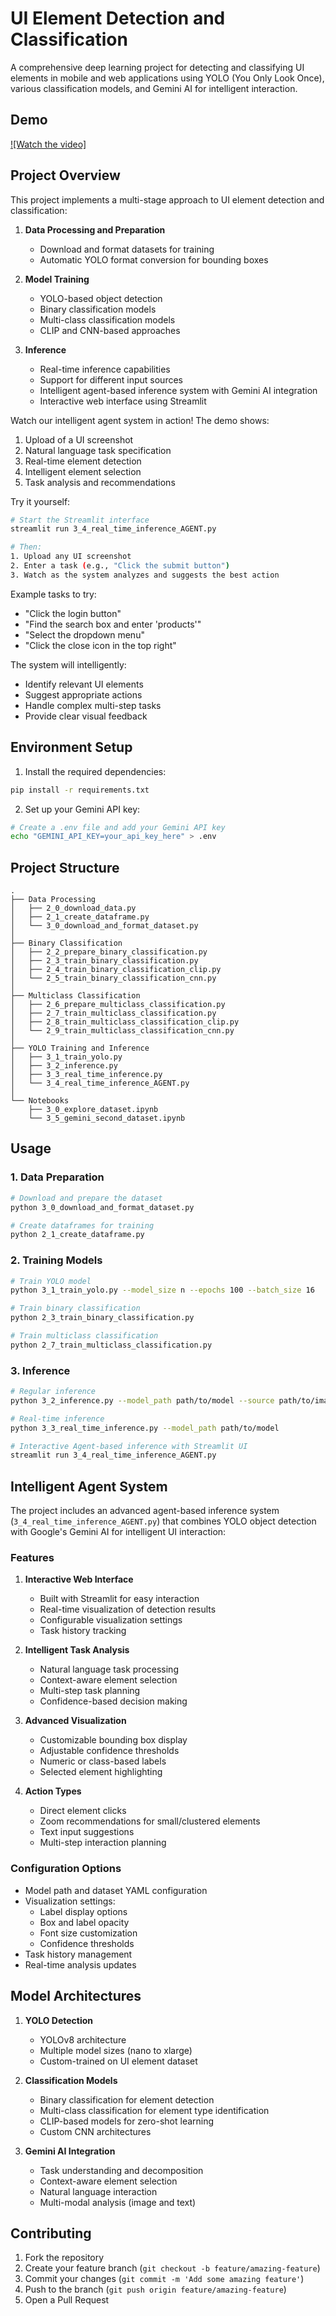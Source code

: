 # UI Element Detection and Classification

A comprehensive deep learning project for detecting and classifying UI elements in mobile and web applications using YOLO (You Only Look Once), various classification models, and Gemini AI for intelligent interaction.

## Demo

[![Watch the video]](https://raw.githubusercontent.com/alexcalabrese/taskbox/main/assets/agent_demo.mp4)

## Project Overview

This project implements a multi-stage approach to UI element detection and classification:

1. **Data Processing and Preparation**
   - Download and format datasets for training
   - Automatic YOLO format conversion for bounding boxes

2. **Model Training**
   - YOLO-based object detection
   - Binary classification models
   - Multi-class classification models
   - CLIP and CNN-based approaches

3. **Inference**
   - Real-time inference capabilities
   - Support for different input sources
   - Intelligent agent-based inference system with Gemini AI integration
   - Interactive web interface using Streamlit


Watch our intelligent agent system in action! The demo shows:
1. Upload of a UI screenshot
2. Natural language task specification
3. Real-time element detection
4. Intelligent element selection
5. Task analysis and recommendations

Try it yourself:
```bash
# Start the Streamlit interface
streamlit run 3_4_real_time_inference_AGENT.py

# Then:
1. Upload any UI screenshot
2. Enter a task (e.g., "Click the submit button")
3. Watch as the system analyzes and suggests the best action
```

Example tasks to try:
- "Click the login button"
- "Find the search box and enter 'products'"
- "Select the dropdown menu"
- "Click the close icon in the top right"

The system will intelligently:
- Identify relevant UI elements
- Suggest appropriate actions
- Handle complex multi-step tasks
- Provide clear visual feedback

## Environment Setup

1. Install the required dependencies:
```bash
pip install -r requirements.txt
```

2. Set up your Gemini API key:
```bash
# Create a .env file and add your Gemini API key
echo "GEMINI_API_KEY=your_api_key_here" > .env
```

## Project Structure

```
.
├── Data Processing
│   ├── 2_0_download_data.py
│   ├── 2_1_create_dataframe.py
│   └── 3_0_download_and_format_dataset.py
│
├── Binary Classification
│   ├── 2_2_prepare_binary_classification.py
│   ├── 2_3_train_binary_classification.py
│   ├── 2_4_train_binary_classification_clip.py
│   └── 2_5_train_binary_classification_cnn.py
│
├── Multiclass Classification
│   ├── 2_6_prepare_multiclass_classification.py
│   ├── 2_7_train_multiclass_classification.py
│   ├── 2_8_train_multiclass_classification_clip.py
│   └── 2_9_train_multiclass_classification_cnn.py
│
├── YOLO Training and Inference
│   ├── 3_1_train_yolo.py
│   ├── 3_2_inference.py
│   ├── 3_3_real_time_inference.py
│   └── 3_4_real_time_inference_AGENT.py
│
└── Notebooks
    ├── 3_0_explore_dataset.ipynb
    └── 3_5_gemini_second_dataset.ipynb
```

## Usage

### 1. Data Preparation

```bash
# Download and prepare the dataset
python 3_0_download_and_format_dataset.py

# Create dataframes for training
python 2_1_create_dataframe.py
```

### 2. Training Models

```bash
# Train YOLO model
python 3_1_train_yolo.py --model_size n --epochs 100 --batch_size 16

# Train binary classification
python 2_3_train_binary_classification.py

# Train multiclass classification
python 2_7_train_multiclass_classification.py
```

### 3. Inference

```bash
# Regular inference
python 3_2_inference.py --model_path path/to/model --source path/to/images

# Real-time inference
python 3_3_real_time_inference.py --model_path path/to/model

# Interactive Agent-based inference with Streamlit UI
streamlit run 3_4_real_time_inference_AGENT.py
```

## Intelligent Agent System

The project includes an advanced agent-based inference system (`3_4_real_time_inference_AGENT.py`) that combines YOLO object detection with Google's Gemini AI for intelligent UI interaction:

### Features

1. **Interactive Web Interface**
   - Built with Streamlit for easy interaction
   - Real-time visualization of detection results
   - Configurable visualization settings
   - Task history tracking

2. **Intelligent Task Analysis**
   - Natural language task processing
   - Context-aware element selection
   - Multi-step task planning
   - Confidence-based decision making

3. **Advanced Visualization**
   - Customizable bounding box display
   - Adjustable confidence thresholds
   - Numeric or class-based labels
   - Selected element highlighting

4. **Action Types**
   - Direct element clicks
   - Zoom recommendations for small/clustered elements
   - Text input suggestions
   - Multi-step interaction planning

### Configuration Options

- Model path and dataset YAML configuration
- Visualization settings:
  - Label display options
  - Box and label opacity
  - Font size customization
  - Confidence thresholds
- Task history management
- Real-time analysis updates

## Model Architectures

1. **YOLO Detection**
   - YOLOv8 architecture
   - Multiple model sizes (nano to xlarge)
   - Custom-trained on UI element dataset

2. **Classification Models**
   - Binary classification for element detection
   - Multi-class classification for element type identification
   - CLIP-based models for zero-shot learning
   - Custom CNN architectures

3. **Gemini AI Integration**
   - Task understanding and decomposition
   - Context-aware element selection
   - Natural language interaction
   - Multi-modal analysis (image and text)


## Contributing

1. Fork the repository
2. Create your feature branch (`git checkout -b feature/amazing-feature`)
3. Commit your changes (`git commit -m 'Add some amazing feature'`)
4. Push to the branch (`git push origin feature/amazing-feature`)
5. Open a Pull Request


